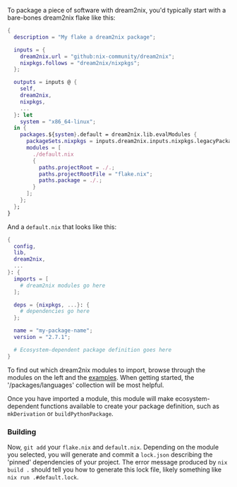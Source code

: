 To package a piece of software with dream2nix, you'd typically start with
a bare-bones dream2nix flake like this:

```nix
{
  description = "My flake a dream2nix package";

  inputs = {
    dream2nix.url = "github:nix-community/dream2nix";
    nixpkgs.follows = "dream2nix/nixpkgs";
  };

  outputs = inputs @ {
    self,
    dream2nix,
    nixpkgs,
    ...
  }: let
    system = "x86_64-linux";
  in {
    packages.${system}.default = dream2nix.lib.evalModules {
      packageSets.nixpkgs = inputs.dream2nix.inputs.nixpkgs.legacyPackages.${system};
      modules = [
        ./default.nix
        {
          paths.projectRoot = ./.;
          paths.projectRootFile = "flake.nix";
          paths.package = ./.;
        }
      ];
    };
  };
}
```

And a `default.nix` that looks like this:

```nix
{
  config,
  lib,
  dream2nix,
  ...
}: {
  imports = [
    # dream2nix modules go here
  ];

  deps = {nixpkgs, ...}: {
    # dependencies go here
  };

  name = "my-package-name";
  version = "2.7.1";

  # Ecosystem-dependent package definition goes here
}
```

To find out which dream2nix modules to import, browse through the modules
on the left and the [examples](./examples.md). When getting started, the
'/packages/languages' collection will be most helpful.

Once you have imported a module, this module will make ecosystem-dependent
functions available to create your package definition, such as `mkDerivation`
or `buildPythonPackage`.

### Building

Now, `git add` your `flake.nix` and `default.nix`. Depending on the module
you selected, you will generate and commit a `lock.json` describing the
'pinned' dependencies of your project. The error message produced by
`nix build .` should tell you how to generate this lock file, likely
something like `nix run .#default.lock`.

